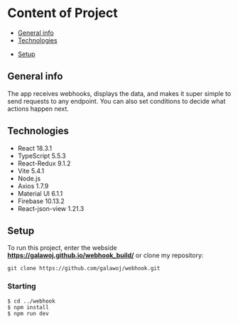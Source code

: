 # Content of Project

- [General info](#general-info)
- [Technologies](#technologies)
<!-- - [Features](#features) -->
- [Setup](#setup)

## General info

The app receives webhooks, displays the data, and makes it super simple to send requests to any endpoint. You can also set conditions to decide what actions happen next.

## Technologies

<ul>
<li>React 18.3.1</li>
<li>TypeScript 5.5.3</li>
<li>React-Redux 9.1.2</li>
<li>Vite 5.4.1</li>
<li>Node.js</li>
<li>Axios 1.7.9</li>
<li>Material UI 6.1.1</li>
<li>Firebase 10.13.2</li>
<li>React-json-view 1.21.3</li>
</ul>

<!-- ## Features

#### Personalized Learning

<ul>
<li>
<b>Tailored Texts:</b> Choose your proficiency level and a topic, and the app generates texts specifically designed to suit your learning needs.
</li>

</ul>

#### Vocabulary Building:

<ul>
<li><b>Instant Translations:</b> Click on unfamiliar words to see their translations into Polish, helping you understand the context without interrupting your reading flow.</li>
<li><b>Personal Dictionary:</b> Add translated words to your personal dictionary for easy review and practice, ensuring that you retain new vocabulary effectively.</li>
</ul>

#### Continuous Learning:

<ul>
<li><b>Contextual Learning:</b> The app continues the previous text by incorporating words you found unfamiliar, reinforcing your understanding and retention of new vocabulary.</li>

</ul> -->

## Setup

To run this project, enter the webside <b>https://galawoj.github.io/webhook_build/</b> or clone my repository:

```
git clone https://github.com/galawoj/webhook.git
```

### Starting

```
$ cd ../webhook
$ npm install
$ npm run dev
```

